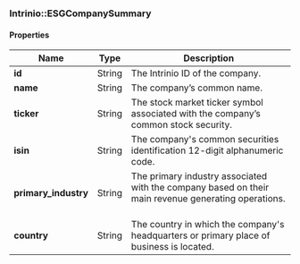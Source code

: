 

[//]: # (CLASS:Intrinio::ESGCompanySummary)

[//]: # (KIND:object)

### Intrinio::ESGCompanySummary

#### Properties

[//]: # (START_DEFINITION)

Name | Type | Description
------------ | ------------- | -------------
**id** | String | The Intrinio ID of the company. &nbsp;
**name** | String | The company’s common name. &nbsp;
**ticker** | String | The stock market ticker symbol associated with the company’s common stock security. &nbsp;
**isin** | String | The company&#39;s common securities identification 12-digit alphanumeric code. &nbsp;
**primary_industry** | String | The primary industry associated with the company based on their main revenue generating operations. &nbsp;
**country** | String | The country in which the company&#39;s headquarters or primary place of business is located. &nbsp;

[//]: # (END_DEFINITION)



